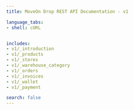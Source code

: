 ```yaml
---
title: MoveOn Drop REST API Documentation - v1

language_tabs:
- shell: cURL


includes:
- v1/_introduction
- v1/_products
- v1/_stores
- v1/_warehouse_category
- v1/_orders
- v1/_invoices
- v1/_wallet
- v1/_payment

search: false
---
```

